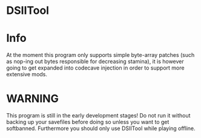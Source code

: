 # DSIITool

# Info
At the moment this program only supports simple byte-array patches (such as nop-ing out bytes responsible for decreasing stamina), it is however going to get expanded into codecave injection in order to support more extensive mods.

# WARNING
This program is still in the early development stages! Do not run it without backing up your savefiles before doing so unless you want to get softbanned. Furthermore you should only use DSIITool while playing offline.